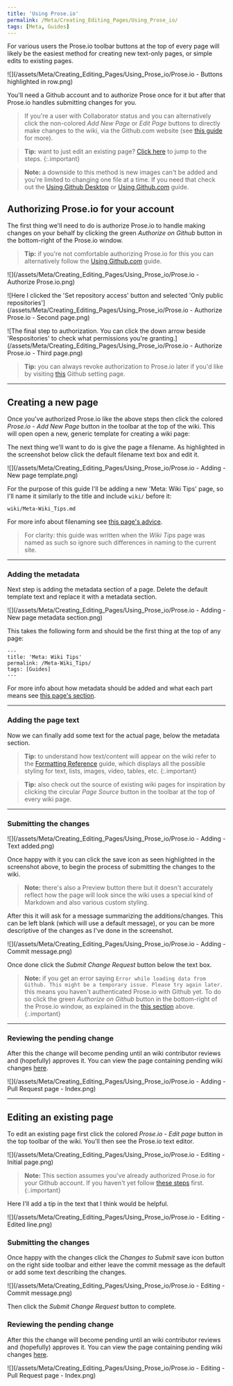 ```yaml
---
title: 'Using Prose.io'
permalink: /Meta/Creating_Editing_Pages/Using_Prose_io/
tags: [Meta, Guides]
---
```


For various users the Prose.io toolbar buttons at the top of every page will likely be the easiest method for creating new text-only pages, or simple edits to existing pages.

![](/assets/Meta/Creating_Editing_Pages/Using_Prose_io/Prose.io - Buttons highlighted in row.png)

You'll need a Github account and to authorize Prose once for it but after that Prose.io handles submitting changes for you.

> If you're a user with Collaborator status and you can alternatively click the non-colored *Add New Page* or *Edit Page* buttons to directly make changes to the wiki, via the Github.com website (see [this guide](/Meta/Creating_Editing_Pages/Using_Github_com) for more).

> **Tip:** want to just edit an existing page? [Click here](#editing-an-existing-page) to jump to the steps.
{:.important}

> **Note:** a downside to this method is new images can't be added and you're limited to changing one file at a time. If you need that check out the [Using Github Desktop](/Meta/Creating_Editing_Pages/Using_Github_Desktop) or [Using Github.com](/Meta/Creating_Editing_Pages/Using_Github_com) guide.

## Authorizing Prose.io for your account

The first thing we'll need to do is authorize Prose.io to handle making changes on your behalf by clicking the green *Authorize on Github* button in the bottom-right of the Prose.io window.

> **Tip:** if you're not comfortable authorizing Prose.io for this you can alternatively follow the [Using Github.com](/Meta/Creating_Editing_Pages/Using_Github_com/) guide.

![](/assets/Meta/Creating_Editing_Pages/Using_Prose_io/Prose.io - Authorize Prose.io.png)

![Here I clicked the 'Set repository access' button and selected 'Only public repositories'](/assets/Meta/Creating_Editing_Pages/Using_Prose_io/Prose.io - Authorize Prose.io - Second page.png)

![The final step to authorization. You can click the down arrow beside 'Respositories' to check what permissions you're granting.](/assets/Meta/Creating_Editing_Pages/Using_Prose_io/Prose.io - Authorize Prose.io - Third page.png)

> **Tip:** you can always revoke authorization to Prose.io later if you'd like by visiting [this](https://github.com/settings/applications) Github setting page. 

---

## Creating a new page

Once you've authorized Prose.io like the above steps then click the colored *Prose.io - Add New Page* button in the toolbar at the top of the wiki. This will open open a new, generic template for creating a wiki page:

The next thing we'll want to do is give the page a filename. As highlighted in the screenshot below click the default filename text box and edit it.

![](/assets/Meta/Creating_Editing_Pages/Using_Prose_io/Prose.io - Adding - New page template.png)

For the purpose of this guide I'll be adding a new 'Meta: Wiki Tips' page, so I'll name it similarly to the title and include `wiki/` before it:

```
wiki/Meta-Wiki_Tips.md
```

For more info about filenaming see [this page's advice](/Meta/Creating_Editing_Pages/Metadata_Organization/#filename-tips).

> For clarity: this guide was written when the *Wiki Tips* page was named as such so ignore such differences in naming to the current site.

---

### Adding the metadata

Next step is adding the metadata section of a page. Delete the default template text and replace it with a metadata section.

![](/assets/Meta/Creating_Editing_Pages/Using_Prose_io/Prose.io - Adding - New page metadata section.png)

This takes the following form and should be the first thing at the top of any page:

```
---
title: 'Meta: Wiki Tips'
permalink: /Meta-Wiki_Tips/
tags: [Guides]
---
``` 

For more info about how metadata should be added and what each part means see [this page's section](/Meta/Creating_Editing_Pages/Metadata_Organization/#main-metadata).

---

### Adding the page text

Now we can finally add some text for the actual page, below the metadata section.

> **Tip:** to understand how text/content will appear on the wiki refer to the [Formatting Reference](/Meta/Formatting_Reference) guide, which displays all the possible styling for text, lists, images, video, tables, etc.
{:.important}

> **Tip:** also check out the source of existing wiki pages for inspiration by clicking the circular *Page Source* button in the toolbar at the top of every wiki page.

---

### Submitting the changes

![](/assets/Meta/Creating_Editing_Pages/Using_Prose_io/Prose.io - Adding - Text added.png)

Once happy with it you can click the save icon as seen highlighted in the screenshot above, to begin the process of submitting the changes to the wiki.

> **Note:** there's also a Preview button there but it doesn't accurately reflect how the page will look since the wiki uses a special kind of Markdown and also various custom styling.

After this it will ask for a message summarizing the additions/changes. This can be left blank (which will use a default message), or you can be more descriptive of the changes as I've done in the screenshot.

![](/assets/Meta/Creating_Editing_Pages/Using_Prose_io/Prose.io - Adding - Commit message.png)

Once done click the *Submit Change Request* button below the text box.

> **Note:** if you get an error saying `Error while loading data from Github. This might be a temporary issue. Please try again later.` this means you haven't authenticated Prose.io with Github yet. To do so click the green *Authorize on Github* button in the bottom-right of the Prose.io window, as explained in the [this section](#authorizing-proseio-for-your-account) above.
{:.important}

---

### Reviewing the pending change

After this the change will become pending until an wiki contributor reviews and (hopefully) approves it. You can view the page containing pending wiki changes [here](https://github.com/mgsvmoddingwiki/mgsvmoddingwiki.github.io/pulls).

![](/assets/Meta/Creating_Editing_Pages/Using_Prose_io/Prose.io - Adding - Pull Request page - Index.png)

---

## Editing an existing page

To edit an existing page first click the colored *Prose.io - Edit page* button in the top toolbar of the wiki. You'll then see the Prose.io text editor.

![](/assets/Meta/Creating_Editing_Pages/Using_Prose_io/Prose.io - Editing - Initial page.png)

> **Note:** This section assumes you've already authorized Prose.io for your Github account. If you haven't yet follow [these steps](#authorizing-proseio-for-your-account) first.
{:.important}

Here I'll add a tip in the text that I think would be helpful.

![](/assets/Meta/Creating_Editing_Pages/Using_Prose_io/Prose.io - Editing - Edited line.png)

### Submitting the changes

Once happy with the changes click the *Changes to Submit* save icon button on the right side toolbar and either leave the commit message as the default or add some text describing the changes. 

![](/assets/Meta/Creating_Editing_Pages/Using_Prose_io/Prose.io - Editing - Commit message.png)

Then click the *Submit Change Request* button to complete.

### Reviewing the pending change

After this the change will become pending until an wiki contributor reviews and (hopefully) approves it. You can view the page containing pending wiki changes [here](https://github.com/mgsvmoddingwiki/mgsvmoddingwiki.github.io/pulls).

![](/assets/Meta/Creating_Editing_Pages/Using_Prose_io/Prose.io - Editing - Pull Request page - Index.png)